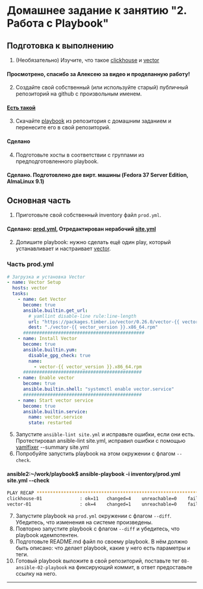 # Домашнее задание к занятию "2. Работа с Playbook"

## Подготовка к выполнению

1. (Необязательно) Изучите, что такое [clickhouse](https://www.youtube.com/watch?v=fjTNS2zkeBs) и [vector](https://www.youtube.com/watch?v=CgEhyffisLY)
#### Просмотрено, спасибо за Алексею за видео и проделанную работу!    
2. Создайте свой собственный (или используйте старый) публичный репозиторий на github с произвольным именем.        
#### [Есть такой](https://github.com/devops-run/devops-netology/tree/main/08-ansible-02-playbook/playbook)     
3. Скачайте [playbook](./playbook/) из репозитория с домашним заданием и перенесите его в свой репозиторий.        
#### Сделано
4. Подготовьте хосты в соответствии с группами из предподготовленного playbook.
#### Сделано. Подготовлено две вирт. машины (Fedora 37 Server Edition, AlmaLinux 9.1)

## Основная часть

1. Приготовьте свой собственный inventory файл `prod.yml`.
#### Сделано: [prod.yml](playbook/inventory/prod.yml), Отредактирован нерабочий [site.yml](playbook/site.yml)               
2. Допишите playbook: нужно сделать ещё один play, который устанавливает и настраивает [vector](https://vector.dev).    
### Часть prod.yml
```yaml
# Загрузка и установка Vector
- name: Vector Setup
  hosts: vector
  tasks:
    - name: Get Vector
      become: true
      ansible.builtin.get_url:
        # yamllint disable-line rule:line-length
        url: "https://packages.timber.io/vector/0.26.0/vector-{{ vector_version }}.x86_64.rpm"
        dest: "./vector-{{ vector_version }}.x86_64.rpm"
      #############################################
    - name: Install Vector
      become: true
      ansible.builtin.yum:
        disable_gpg_check: true
        name:
          - vector-{{ vector_version }}.x86_64.rpm
      ############################################
    - name: Enable vector
      become: true
      ansible.builtin.shell: "systemctl enable vector.service"
      ############################################
    - name: Start vector service
      become: true
      ansible.builtin.service:
        name: vector.service
        state: restarted

```
5. Запустите `ansible-lint site.yml` и исправьте ошибки, если они есть.     
Протестировал ansible-lint site.yml, исправил ошибки с помощью [yamlfixer](https://github.com/opt-nc/yamlfixer) --summary site.yml  
6. Попробуйте запустить playbook на этом окружении с флагом `--check`.      
#### ansible2:~/work/playbook$ ansible-playbook -i inventory/prod.yml site.yml --check  
```bash
PLAY RECAP ********************************************************************************************************************************************
clickhouse-01              : ok=11   changed=4    unreachable=0    failed=0    skipped=2    rescued=0    ignored=0
vector-01                  : ok=4    changed=1    unreachable=0    failed=0    skipped=1    rescued=0    ignored=0
```

7. Запустите playbook на `prod.yml` окружении с флагом `--diff`. Убедитесь, что изменения на системе произведены.   
8. Повторно запустите playbook с флагом `--diff` и убедитесь, что playbook идемпотентен.    
9. Подготовьте README.md файл по своему playbook. В нём должно быть описано: что делает playbook, какие у него есть параметры и теги.   
10. Готовый playbook выложите в свой репозиторий, поставьте тег `08-ansible-02-playbook` на фиксирующий коммит, в ответ предоставьте ссылку на него.    
---
